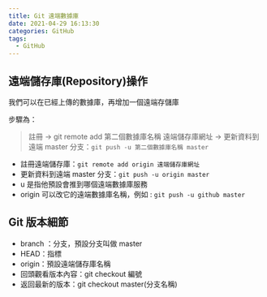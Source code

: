 ```yaml
---
title: Git 遠端數據庫
date: 2021-04-29 16:13:30
categories: GitHub
tags: 
  - GitHub
---
```


## 遠端儲存庫(Repository)操作

我們可以在已經上傳的數據庫，再增加一個遠端存儲庫

步驟為：
> 註冊 -> git remote add 第二個數據庫名稱 遠端儲存庫網址 -> 更新資料到遠端 master 分支：`git push -u 第二個數據庫名稱 master`
<!--more-->
- 註冊遠端儲存庫：`git remote add origin 遠端儲存庫網址`
- 更新資料到遠端 master 分支：`git push -u origin master`
- u 是指他預設會推到哪個遠端數據庫服務
- origin 可以改它的遠端數據庫名稱，例如 : `git push -u github master`

## Git 版本細節

- branch ：分支，預設分支叫做 master
- HEAD：指標
- origin：預設遠端儲存庫名稱
- 回頭觀看版本內容：git checkout 編號
- 返回最新的版本：git checkout master(分支名稱)
